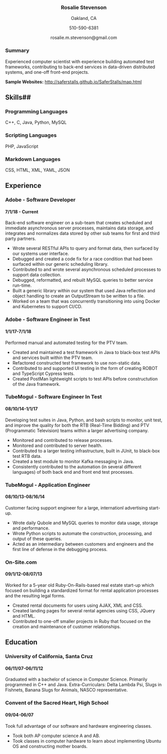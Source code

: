 
<h3  align="center">Rosalie Stevenson</h3>
<p align="center">Oakland, CA</p>
<p align="center">510-590-6381</p>
<p align="center">rosalie.m.stevenson@gmail.com</p>


### Summary
Experienced computer scientist with experience building automated test frameworks, contributing to back-end services in data-driven distributed systems, and one-off front-end projects. 

**Sample Websites:**
http://saferstalls.github.io/SaferStalls/map.html

## Skills##
### Programming Languages
C++, C, Java, Python, MySQL

### Scripting Languages
PHP, JavaScript

### Markdown Languages
CSS, HTML, XML, YAML, JSON

## Experience
### Adobe - Software Developer
#### 7/1/18 - Current
Back-end software engineer on a sub-team that creates scheduled and immediate asynchronous server processes, maintains data storage, and integrates and normalizes data stored by other sub teams for first and third party partners. 
- Wrote several RESTful APIs to query and format data, then surfaced by our systems user interface.
- Debugged and created a code fix for a race condition that had been surfaced within our generic scheduling library.
- Contributed to and wrote several asynchronous scheduled processes to support data collection.
- Debugged, reformatted, and rebuilt MySQL queries to better service run-time.
- Built a generic library within our system that used Java reflection and object handling to create an OutputStream to be written to a file. 
- Worked on a team that was concurrently transitioning into using Docker and Kubernetes to support CI/CD.

### Adobe - Software Engineer in Test
#### 1/1/17-7/1/18
Performed manual and automated testing for the PTV team. 
- Created and maintained a test framework in Java to black-box test APIs and services built within the PTV team.
- Refactored constructed test framework to use non-static data.
- Contributed to and supported UI testing in the form of creating ROBOT and TypeScript Cypress tests.
- Created PostMan lightweight scripts to test APIs before constructution of the Java framework.

### TubeMogul - Software Engineer In Test
#### 08/10/14-1/1/17
Developing test suites in Java, Python, and bash scripts to monitor, unit test, and  improve the quality for both the RTB (Real-Time Bidding) and PTV (Programmatic Television) teams within a larger advertising company.
- Monitored and contributed to release processes.
- Monitored and contributed to server health.
- Contributed to a larger testing infrastructure, built in JUnit, to black-box test RTB data.
- Created a test module to monitor Kafka messaging in Java. 
- Consistently contributed to the automation (in several different languages) of both back end and front end test processes.

### TubeMogul - Application Engineer
#### 08/10/13-08/16/14
Customer facing support engineer for a large, internationl advertising start-up. 
- Wrote daily Qubole and MySQL queries to monitor data usage, storage and performance.
- Wrote Python scripts to automate the construction, processing, and output of these queries. 
- Acted as an intermediary between customers and engineers and the first line of defense in the debugging process.

### On-Site.com               
#### 09/1/12-08/07/13
Worked for a 5-year old Ruby-On-Rails-based real estate start-up which focused on building a standardized format for rental application processes and the resulting legal forms.
 - Created rental documents for users using AJAX, XML and CSS.
 - Created landing pages for several rental agencies using CSS, JQuery and HTML.
 - Contributed to one-off smaller projects in Ruby that focused on the creation and maintenance of customer relationships.

## Education

### University of California, Santa Cruz      
#### 06/11/07-06/11/12
Graduated with a bachelor of science in Computer Science. Primarily programmed in C++ and Java.
Extra-Curriculars: Delta Lambda Psi, Slugs in Fishnets, Banana Slugs for Animals, NASCO representative. 

### Convent of the Sacred Heart, High School   
#### 09/04-06/07
Took full advantage of our software and hardware engineering classes.
 - Took both AP computer science A and AB.
 - Took classes in computer hardware to learn about implementing Ubuntu OS and constructing mother boards.

